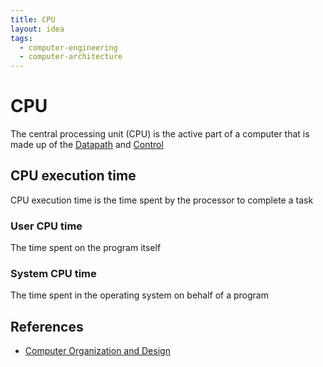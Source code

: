 ```yaml
---
title: CPU
layout: idea
tags:
  - computer-engineering
  - computer-architecture
---
```


# CPU

The central processing unit (CPU) is the active part of a computer that is made
up of the [Datapath](/computer-engineering/Datapath) and
[Control](/computer-engineering/Control)

## CPU execution time

CPU execution time is the time spent by the processor to complete a task

### User CPU time

The time spent on the program itself

### System CPU time

The time spent in the operating system on behalf of a program

## References

- [Computer Organization and Design](/reference/Computer-Organization-and-Design)
